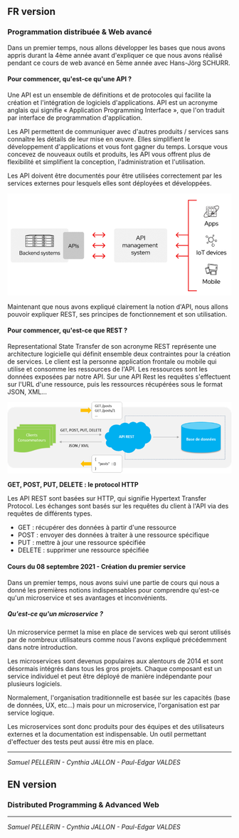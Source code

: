 ## FR version
 
### Programmation distribuée & Web avancé

Dans un premier temps, nous allons développer les bases que nous avons appris durant la 4ème année avant d'expliquer ce que nous avons réalisé pendant ce cours de web avancé en 5ème année avec Hans-Jörg SCHURR.


#### Pour commencer, qu'est-ce qu'une API ?
  
Une API est un ensemble de définitions et de protocoles qui facilite la création et l'intégration de logiciels d'applications. API est un acronyme anglais qui signifie « Application Programming Interface », que l'on traduit par interface de programmation d'application.

Les API permettent de communiquer avec d'autres produits / services sans connaître les détails de leur mise en œuvre. Elles simplifient le développement d'applications et vous font gagner du temps. Lorsque vous concevez de nouveaux outils et produits, les API vous offrent plus de flexibilité et simplifient la conception, l'administration et l'utilisation.

Les API doivent être documentés pour être utilisées correctement par les services externes pour lesquels elles sont déployées et développées.

![API](https://github.com/Paul-Edgar/Microservice/blob/main/Img/API.png?raw=true)

Maintenant que nous avons expliqué clairement la notion d'API, nous allons pouvoir expliquer REST, ses principes de fonctionnement et son utilisation.


#### Pour commencer, qu'est-ce que REST ?
  
Representational State Transfer de son acronyme REST représente une architecture logicielle qui définit ensemble deux contraintes pour la création de services. Le client est la personne application frontale ou mobile qui utilise et consomme les ressources de l'API. Les ressources sont les données exposées par notre API. Sur une API Rest les requêtes s'effectuent sur l'URL d'une ressource, puis les ressources récupérées sous le format JSON, XML...

![API Rest](https://github.com/Paul-Edgar/Microservice/blob/main/Img/api-rest-architecture.png?raw=true)

**GET, POST, PUT, DELETE : le protocol HTTP**

Les API REST sont basées sur HTTP, qui signifie Hypertext Transfer Protocol. Les échanges sont basés sur les requêtes du client à l'API via des requêtes de différents types.

- GET : récupérer des données à partir d'une ressource
- POST : envoyer des données à traiter à une ressource spécifique
- PUT : mettre à jour une ressource spécifiée
- DELETE : supprimer une ressource spécifiée



#### Cours du 08 septembre 2021 - Création du premier service
  
Dans un premier temps, nous avons suivi une partie de cours qui nous a donné les premières notions indispensables pour comprendre qu'est-ce qu'un microservice et ses avantages et inconvénients.



##### Qu'est-ce qu'un microservice ?

Un microservice permet la mise en place de services web qui seront utilisés par de nombreux utilisateurs comme nous l'avons expliqué précédemment dans notre introduction.

Les microservices sont devenus populaires aux alentours de 2014 et sont désormais intégrés dans tous les gros projets. 
Chaque composant est un service individuel et peut être déployé de manière indépendante pour plusieurs logiciels.

Normalement, l'organisation traditionnelle est basée sur les capacités (base de données, UX, etc...) mais pour un microservice, l'organisation est par service logique.

Les microservices sont donc produits pour des équipes et des utilisateurs externes et la documentation est indispensable. Un outil permettant d'effectuer des tests peut aussi être mis en place.



------------------------
*Samuel PELLERIN - Cynthia JALLON - Paul-Edgar VALDES*
&nbsp; 
&nbsp; 
&nbsp; 
## EN version


### Distributed Programming & Advanced Web


------------------------
*Samuel PELLERIN - Cynthia JALLON - Paul-Edgar VALDES*
